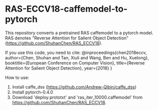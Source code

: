 # RAS-ECCV18-caffemodel-to-pytorch
This repository converts a pretrained RAS caffemodel to a pytorch model. RAS denotes "Reverse Attention for Salient Object Detection" (https://github.com/ShuhanChen/RAS_ECCV18). 

If you use this code, you need to cite:
@inproceedings{chen2018eccv, 
  author={Chen, Shuhan and Tan, Xiuli and Wang, Ben and Hu, Xuelong}, 
  booktitle={European Conference on Computer Vision}, 
  title={Reverse Attention for Salient Object Detection}, 
  year={2018}
} 

How to use:
1. Install caffe_dss (https://github.com/Andrew-Qibin/caffe_dss)
2. Install pytorch-0.4.0
3. Download 'deploy.prototxt' and 'ras_iter_10000.caffemodel' from https://github.com/ShuhanChen/RAS_ECCV18.
